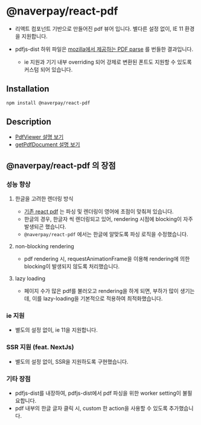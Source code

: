 # @naverpay/react-pdf

- 리액트 컴포넌트 기반으로 만들어진 pdf 뷰어 입니다. 별다른 설정 없이, IE 11 환경을 지원합니다.

- pdfjs-dist 하위 파일은 [mozilla에서 제공하는 PDF parse](https://github.com/mozilla/pdf.js) 를 번들한 결과입니다.

  - ie 지원과 기기 내부 overriding 되어 강제로 변환된 폰트도 지원할 수 있도록 커스텀 되어 있습니다.

## Installation

```sh
npm install @naverpay/react-pdf
```

## Description

- [PdfViewer 설명 보기](https://github.com/NaverPayDev/pie/blob/main/packages/react-pdf/PdfViewer.md)
- [getPdfDocument 설명 보기](https://github.com/NaverPayDev/pie/blob/main/packages/react-pdf/getPdfDocument.md)

## @naverpay/react-pdf 의 장점

### 성능 향상

1. 한글을 고려한 렌더링 방식
      - [기존 react pdf](https://github.com/wojtekmaj/react-pdf) 는 파싱 및 렌더링이 영어에 초점이 맞춰져 있습니다.
      - 한글의 경우, 한글자 씩 렌더링되고 있어, rendering 시점에 blocking이 자주 발생되곤 했습니다.
      - `@naverpay/react-pdf` 에서는 한글에 알맞도록 파싱 로직을 수정했습니다.

2. non-blocking rendering
     - pdf rendering 시, requestAnimationFrame을 이용해 rendering에 의한 blocking이 발생되지 않도록 처리했습니다.

3. lazy loading
     - 페이지 수가 많은 pdf를 불러오고 rendering을 하게 되면, 부하가 많이 생기는데, 이를 lazy-loading을 기본적으로 적용하여 최적화했습니다.

### ie 지원

- 별도의 설정 없이, ie 11을 지원합니다.

### SSR 지원 (feat. NextJs)

- 별도의 설정 없이, SSR을 지원하도록 구현했습니다.

### 기타 장점

- pdfjs-dist를 내장하여, pdfjs-dist에서 pdf 파싱을 위한 worker setting이 불필요합니다.
- pdf 내부의 한글 글자 클릭 시, custom 한 action을 사용할 수 있도록 추가했습니다.

